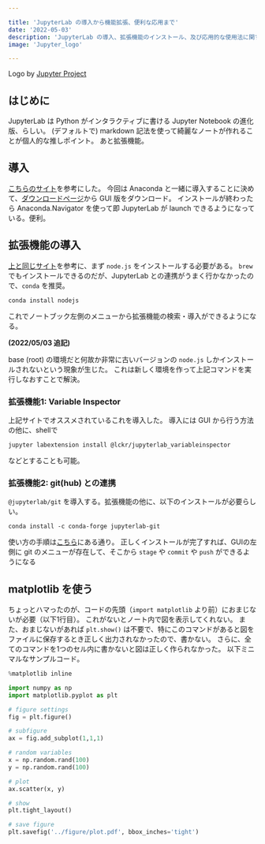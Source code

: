 ```yaml
---

title: 'JupyterLab の導入から機能拡張、便利な応用まで'
date: '2022-05-03'
description: 'JupyterLab の導入、拡張機能のインストール、及び応用的な使用法に関する tips'
image: 'Jupyter_logo'

---
```


Logo by <a href="https://jupyter.org/" target="_blank">Jupyter Project</a>

## はじめに

JupyterLab は Python がインタラクティブに書ける Jupyter Notebook の進化版、らしい。
(デフォルトで) markdown 記法を使って綺麗なノートが作れることが個人的な推しポイント。
あと拡張機能。

## 導入

[こちらのサイト](https://ai-inter1.com/jupyter-lab/#st-toc-h-2)を参考にした。
今回は Anaconda と一緒に導入することに決めて、[ダウンロードページ](https://www.anaconda.com/download/)から GUI 版をダウンロード。
インストールが終わったら Anaconda.Navigator を使って即 JupyterLab が launch できるようになっている。便利。

## 拡張機能の導入

[上と同じサイト](https://ai-inter1.com/jupyter-lab/#st-toc-h-2)を参考に、まず `node.js` をインストールする必要がある。
`brew` でもインストールできるのだが、JupyterLab との連携がうまく行かなかったので、`conda` を推奨。

```shell
conda install nodejs
```

これでノートブック左側のメニューから拡張機能の検索・導入ができるようになる。

**(2022/05/03 追記)**

base (root) の環境だと何故か非常に古いバージョンの `node.js` しかインストールされないという現象が生じた。
これは新しく環境を作って上記コマンドを実行しなおすことで解決。

### 拡張機能1: Variable Inspector

上記サイトでオススメされているこれを導入した。
導入には GUI から行う方法の他に、shellで

    jupyter labextension install @lckr/jupyterlab_variableinspector

などとすることも可能。

### 拡張機能2: git(hub) との連携

`@jupyterlab/git` を導入する。拡張機能の他に、以下のインストールが必要らしい。

    conda install -c conda-forge jupyterlab-git

使い方の手順は[こちら](https://qiita.com/cleeeear/items/2fa90aded84e90f9bff5)にある通り。
正しくインストールが完了すれば、GUIの左側に git のメニューが存在して、そこから `stage` や `commit` や `push` ができるようになる

## matplotlib を使う

ちょっとハマったのが、コードの先頭（`import matplotlib` より前）におまじないが必要（以下1行目）。
これがないとノート内で図を表示してくれない。
また、おまじないがあれば `plt.show()` は不要で、特にこのコマンドがあると図をファイルに保存するとき正しく出力されなかったので、書かない。
さらに、全てのコマンドを1つのセル内に書かないと図は正しく作られなかった。
以下ミニマルなサンプルコード。

```python
%matplotlib inline

import numpy as np
import matplotlib.pyplot as plt

# figure settings
fig = plt.figure()

# subfigure
ax = fig.add_subplot(1,1,1)

# random variables
x = np.random.rand(100)
y = np.random.rand(100)

# plot
ax.scatter(x, y)

# show
plt.tight_layout()

# save figure
plt.savefig('../figure/plot.pdf', bbox_inches='tight')
```
